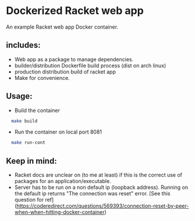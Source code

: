 # Dockerized Racket web app
  An example Racket web app Docker container. 


## includes:
  - Web app as a package to manage dependencies.
  - builder/distribution Dockerfile build process (dist on arch linux)
  - production distribution build of racket app
  - Make for convenience.

## Usage:

  - Build the container
  ```bash
    make build 
  ```
 
 - Run the container on local port 8081
 ```bash
   make run-cont
 ```

## Keep in mind:
  - Racket docs are unclear on (to me at least) if this is the correct use of packages for an application/executable.
  - Server has to be run on a non default ip (loopback address). Running on the default ip returns "The connection was reset" error. [See this question for ref] (https://coderedirect.com/questions/569393/connection-reset-by-peer-when-when-hitting-docker-container)
